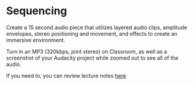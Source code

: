 # Sequencing

Create a 15 second audio piece that utilizes layered audio clips, amplitude envelopes, stereo positioning and movement, and effects to create an immersive environment.

Turn in an MP3 (320kbps, joint stereo) on Classroom, as well as a screenshot of your Audacity project while zoomed out to see all of the audio.

If you need to, you can review lecture notes [here](../lectures/05_sequencing.md)
